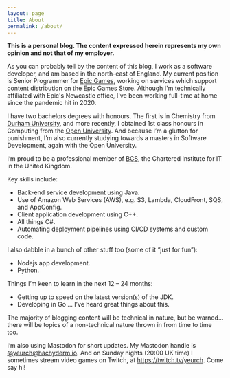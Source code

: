 ```yaml
---
layout: page
title: About
permalink: /about/
---
```


**This is a personal blog. The content expressed herein represents my own opinion and not that of my employer.**

As you can probably tell by the content of this blog, I work as a software developer, and am based in the north-east of England. My current position is Senior Programmer for [Epic Games](https://epicgames.com), working on services which support content distribution on the Epic Games Store. Although I'm technically affiliated with Epic's Newcastle office, I've been working full-time at home since the pandemic hit in 2020.

I have two bachelors degrees with honours. The first is in Chemistry from [Durham University](https://www.dur.ac.uk), and more recently, I obtained 1st class honours in Computing from the [Open University](https://www.open.ac.uk).  And because I’m a glutton for punishment, I’m also currently studying towards a masters in Software Development, again with the Open University.

I’m proud to be a professional member of [BCS](https://www.bcs.org), the Chartered Institute for IT in the United Kingdom.

Key skills include:

* Back-end service development using Java.
* Use of Amazon Web Services (AWS), e.g. S3, Lambda, CloudFront, SQS, and AppConfig.
* Client application development using C++.
* All things C#.
* Automating deployment pipelines using CI/CD systems and custom code.

I also dabble in a bunch of other stuff too (some of it “just for fun”):

* Nodejs app development.
* Python.

Things I’m keen to learn in the next 12 – 24 months:

* Getting up to speed on the latest version(s) of the JDK.
* Developing in Go … I’ve heard great things about this.

The majority of blogging content will be technical in nature, but be warned… there will be topics of a non-technical nature thrown in from time to time too.

I’m also using Mastodon for short updates. My Mastodon handle is [@yeurch@hachyderm.io](https://hachyderm.io/@yeurch).  And on Sunday nights (20:00 UK time) I sometimes stream video games on Twitch, at https://twitch.tv/yeurch.  Come say hi!
